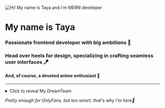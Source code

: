 ![Hi! My name is Taya and i'm MERN developer](https://i.imgur.com/eZjJQCx.png)

# My name is Taya 
### Passionate frontend developer with big ambitions 🚀
### Head over heels for design, specializing in crafting seamless user interfaces 🪁
#### And, of course, a devoted anime enthusiast 🩵

____________
<details>
  <summary>Click to reveal My DreamTeam</summary>

  **✨ My DreamTeam:**

  ![technologies](https://skillicons.dev/icons?i=js,html,css,mongo,bootstrap,express,figma,git,nodejs,postman,react,sass,ts,vscode,flutter&perline=3)
</details>


_Pretty enough for OnlyFans, but too smart, that's why I'm here🤭_
